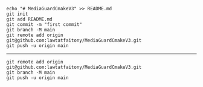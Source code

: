  

```
echo "# MediaGuardCmakeV3" >> README.md
git init
git add README.md
git commit -m "first commit"
git branch -M main
git remote add origin git@github.com:lawtatfaitony/MediaGuardCmakeV3.git
git push -u origin main
```

 ----------------------------------------------------------------------------------------------------------------------------------------------------------------------------------------------------------------------------

```
git remote add origin git@github.com:lawtatfaitony/MediaGuardCmakeV3.git
git branch -M main
git push -u origin main
```